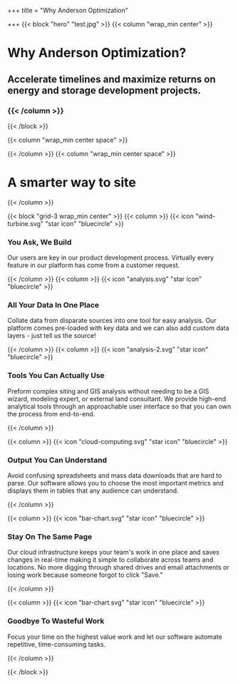 +++
title = "Why Anderson Optimization"

+++
{{< block "hero" "test.jpg" >}} {{< column "wrap_min center" >}}

# Why Anderson Optimization?

## Accelerate timelines and maximize returns on energy and storage development projects.

### {{< /column >}}

{{< /block >}}

{{< column "wrap_min center space" >}}

{{< /column >}}
{{< column "wrap_min center space" >}}

# **A smarter way to site**

{{< /column >}}

{{< block "grid-3 wrap_min center" >}}
{{< column >}}
{{< icon "wind-turbine.svg" "star icon" "bluecircle" >}}

### You Ask, We Build

Our users are key in our product development process. Virtually every feature in our platform has come from a customer request.

{{< /column >}} {{< column >}} {{< icon "analysis.svg" "star icon" "bluecircle" >}}

### All Your Data In One Place

Collate data from disparate sources into one tool for easy analysis. Our platform comes pre-loaded with key data and we can also add custom data layers - just tell us the source!

{{< /column >}} {{< column >}} {{< icon "analysis-2.svg" "star icon" "bluecircle" >}}

### Tools You Can Actually Use

Preform complex siting and GIS analysis without needing to be a GIS wizard, modeling expert, or external land consultant. We provide high-end analytical tools through an approachable user interface so that you can own the process from end-to-end.

{{< /column >}}

{{< column >}} {{< icon "cloud-computing.svg" "star icon" "bluecircle" >}}

### Output You Can Understand

Avoid confusing spreadsheets and mass data downloads that are hard to parse. Our software allows you to choose the most important metrics and displays them in tables that any audience can understand.

{{< /column >}}

{{< column >}}
{{< icon "bar-chart.svg" "star icon" "bluecircle" >}}

### Stay On The Same Page

Our cloud infrastructure keeps your team's work in one place and saves changes in real-time making it simple to collaborate across teams and locations. No more digging through shared drives and email attachments or losing work because someone forgot to click "Save."

{{< /column >}}

{{< column >}} {{< icon "bar-chart.svg" "star icon" "bluecircle" >}}

### Goodbye To Wasteful Work

Focus your time on the highest value work and let our software automate repetitive, time-consuming tasks.

{{< /column >}}

{{< /block >}}